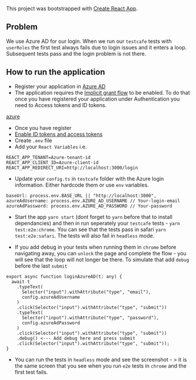 This project was bootstrapped with [Create React App](https://github.com/facebook/create-react-app).

## Problem

We use Azure AD for our login. When we run our `testcafe` tests with `userRoles` the first test always fails due to login issues and it enters a loop. Subsequent tests pass and the login problem is not there.

## How to run the application

- Register your application in [Azure AD](https://docs.microsoft.com/en-us/azure/active-directory/develop/quickstart-register-app)
- The application requires the [Implicit grant flow](https://docs.microsoft.com/en-us/azure/active-directory/develop/v2-oauth2-implicit-grant-flow) to be enabled. To do that once you have registered your application under Authentication you need to Access tokens and ID tokens.

[azure](https://github.com/zsid/testcafe-azure-ad/blob/master/azureAd.png)

- Once you have register
- [Enable ID tokens and access tokens](https://docs.microsoft.com/en-us/azure/active-directory/develop/quickstart-v2-javascript)
- Create `.env` file
- Add your `React Variables` i.e.

```
REACT_APP_TENANT=Azure-tenant-id
REACT_APP_CLIENT_ID=Azure-client-id
REACT_APP_REDIRECT_URI=http://localhost:3000/login
```

- Update your `config.ts` in `testcafe` folder with the Azure login information. Either hardcode them or use `env` variables.

```
baseUrl: process.env.BASE_URL || "http://localhost:3000",
azureAdUsername: process.env.AZURE_AD_USERNAME // Your-login-email
azureAdPassword: process.env.AZURE_AD_PASSWORD // Your-password
```

- Start the app `yarn start` (dont forget to `yarn` before that to install dependancies) and then in run seperately your `testcafe` tests - `yarn test:e2e:chrome`. You can see that the tests pass in safari `yarn test:e2e:safari`. The tests will also fail in `headless` mode.

- If you add debug in your tests when running them in `chrome` before navigating away, you can `unlock` the page and complete the flow - you will see that the loop will not longer be there. To simulate that add `debug` before the last `submit`

```
export async function loginAzureAD(t: any) {
  await t
    .typeText(
      Selector("input").withAttribute("type", "email"),
      config.azureAdUsername
    )
    .click(Selector("input").withAttribute("type", "submit"))
    .typeText(
      Selector("input").withAttribute("type", "password"),
      config.azureAdPassword
    )
    .click(Selector("input").withAttribute("type", "submit"))
    .debug() <--- Add debug here and press submit
    .click(Selector("input").withAttribute("type", "submit"));
}
```

- You can run the tests in `headless` mode and see the screenshot - > it is the same screen that you see when you run `e2e` tests in `chrome` and the first test fails.
